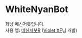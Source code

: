 # WhiteNyanBot
화냥 메신저봇입니다.<br>
사용 앱: <a href="https://play.google.com/store/apps/details?id=com.xfl.msgbot">메신저봇R</a> (<a href="https://deviolet.tistory.com/">Violet XF</a>님 개발)
